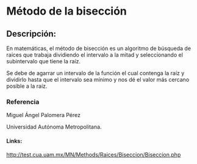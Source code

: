 Método de la bisección
===
## Descripción: 

En matemáticas, el método de bisección es un algoritmo de búsqueda de raíces que 
trabaja dividiendo el intervalo a la mitad y seleccionando el subintervalo que tiene la raíz.

Se debe de agarrar un intervalo de la función el cual contenga la raíz y dividirlo hasta que el intervalo sea mínimo y nos dé
el valor más cercano posible a la raíz.

### Referencia
Miguel Ángel Palomera Pérez

Universidad Autónoma Metropolitana.

#### Links:
http://test.cua.uam.mx/MN/Methods/Raices/Biseccion/Biseccion.php

